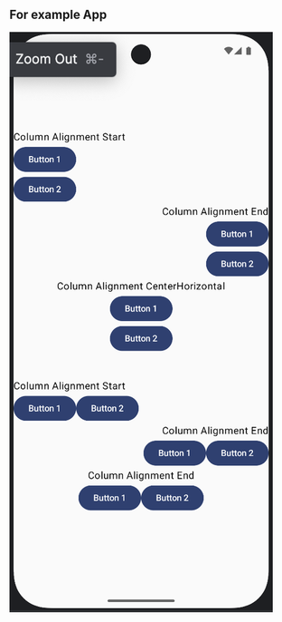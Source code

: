 ## For example App
![Screenshot 2023-03-05 at 4 44 45 PM](https://github.com/arbaelbarca/Alignment-Arrangement-App/blob/master/Screenshot%202025-01-14%20at%2014.33.53.png)
